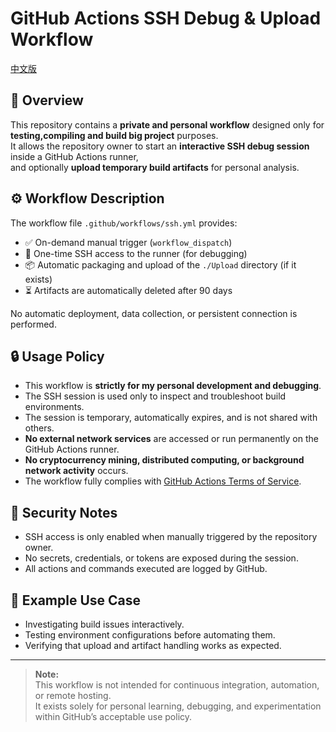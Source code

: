 # GitHub Actions SSH Debug & Upload Workflow

[中文版](./README_Zh-Hans.md)

## 📘 Overview
This repository contains a **private and personal workflow** designed only for **testing,compiling and build big project** purposes.  
It allows the repository owner to start an **interactive SSH debug session** inside a GitHub Actions runner,  
and optionally **upload temporary build artifacts** for personal analysis.

## ⚙️ Workflow Description
The workflow file `.github/workflows/ssh.yml` provides:
- ✅ On-demand manual trigger (`workflow_dispatch`)
- 🔧 One-time SSH access to the runner (for debugging)
- 📦 Automatic packaging and upload of the `./Upload` directory (if it exists)
- ⏳ Artifacts are automatically deleted after 90 days

No automatic deployment, data collection, or persistent connection is performed.

## 🔒 Usage Policy
- This workflow is **strictly for my personal development and debugging**.
- The SSH session is used only to inspect and troubleshoot build environments.
- The session is temporary, automatically expires, and is not shared with others.
- **No external network services** are accessed or run permanently on the GitHub Actions runner.
- **No cryptocurrency mining, distributed computing, or background network activity** occurs.
- The workflow fully complies with [GitHub Actions Terms of Service](https://docs.github.com/en/site-policy/github-terms/github-terms-for-additional-products-and-features#github-actions).

## 🧩 Security Notes
- SSH access is only enabled when manually triggered by the repository owner.
- No secrets, credentials, or tokens are exposed during the session.
- All actions and commands executed are logged by GitHub.

## 🧰 Example Use Case
- Investigating build issues interactively.
- Testing environment configurations before automating them.
- Verifying that upload and artifact handling works as expected.

---

> **Note:**  
> This workflow is not intended for continuous integration, automation, or remote hosting.  
> It exists solely for personal learning, debugging, and experimentation within GitHub’s acceptable use policy.